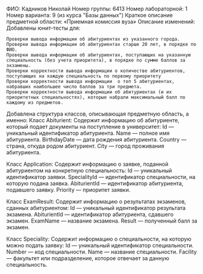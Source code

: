

ФИО: Кадников Николай
Номер группы: 6413
Номер лабораторной: 1
Номер варианта: 9 (из курса "Базы данных")
Краткое описание предметной области: «Приемная комиссия вуза»
Описание изменений: Добавлены юнит-тесты для:

    Проверки вывода информации об абитуриентах из указанного города.
    Проверки вывода информации об абитуриентах старше 20 лет, в порядке по ФИО.
    Проверки вывода информации об абитуриентах, поступающих на указанную специальность (без учета приоритета), в порядке по сумме баллов за экзамены.
    Проверки корректности вывода информации о количестве абитуриентов, поступающих на каждую специальность по первому приоритету
    Проверки корректности вывода информации  о топ 5 абитуриентах, набравших наибольшее число баллов за три предмета.
    Проверки корректности вывода информации об абитуриентах (и их приоритетных специальностях), которые набрали максимальный балл по каждому из предметов.

Добавлена структура классов, описывающая предметную область, а именно:
Класс Abiturient: Содержит информацию об абитуриенте, который подает документы на поступление в университет:
    Id — уникальный идентификатор абитуриента.
    Name — полное имя абитуриента.
    BirthdayDate — дата рождения абитуриента.
    Country — страна, откуда родом абитуриент.
    City — город проживания абитуриента.

Класс Application: Содержит информацию о заявке, поданной абитуриентом на конкретную специальность:
    Id — уникальный идентификатор заявки.
    SpecialityId — идентификатор специальности, на которую подана заявка.
    AbiturientId — идентификатор абитуриента, подавшего заявку.
    Priority — приоритет заявки.

Класс ExamResult: Содержит информацию о результатах экзаменов, сданных абитуриентом:
    Id — уникальный идентификатор результата экзамена.
    AbiturientId — идентификатор абитуриента, сдавшего экзамен.
    ExamName — название экзамена.
    Result — полученный балл за экзамен.

Класс Speciality: Содержит информацию о специальности, на которую можно подать заявку:
    Id — уникальный идентификатор специальности.
    Number — код специальности.
    Name — название специальности.
    Facility — факультет или подразделение, которое отвечает за данную специальность.
